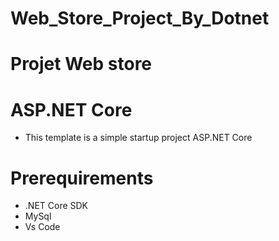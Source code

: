 # Web_Store_Project_By_Dotnet
# Projet Web store

# ASP.NET Core
- This template is a simple startup project ASP.NET Core

# Prerequirements
 - .NET Core SDK
 - MySql
 - Vs Code
